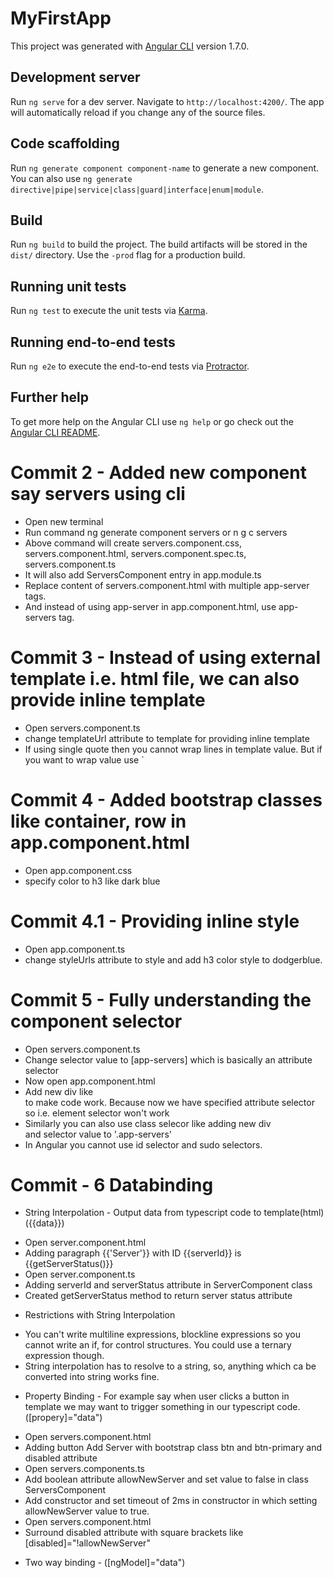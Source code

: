 # MyFirstApp

This project was generated with [Angular CLI](https://github.com/angular/angular-cli) version 1.7.0.

## Development server

Run `ng serve` for a dev server. Navigate to `http://localhost:4200/`. The app will automatically reload if you change any of the source files.

## Code scaffolding

Run `ng generate component component-name` to generate a new component. You can also use `ng generate directive|pipe|service|class|guard|interface|enum|module`.

## Build

Run `ng build` to build the project. The build artifacts will be stored in the `dist/` directory. Use the `-prod` flag for a production build.

## Running unit tests

Run `ng test` to execute the unit tests via [Karma](https://karma-runner.github.io).

## Running end-to-end tests

Run `ng e2e` to execute the end-to-end tests via [Protractor](http://www.protractortest.org/).

## Further help

To get more help on the Angular CLI use `ng help` or go check out the [Angular CLI README](https://github.com/angular/angular-cli/blob/master/README.md).

# Commit 2 - Added new component say servers using cli
* Open new terminal
* Run command ng generate component servers or n g c servers
* Above command will create servers.component.css, servers.component.html, servers.component.spec.ts, servers.component.ts
* It will also add ServersComponent entry in app.module.ts
* Replace content of servers.component.html with multiple app-server tags.
* And instead of using app-server in app.component.html, use app-servers tag.

# Commit 3 - Instead of using external template i.e. html file, we can also provide inline template
* Open servers.component.ts
* change templateUrl attribute to template for providing inline template
* If using single quote then you cannot wrap lines in template value. But if you want to wrap value use `

# Commit 4 - Added bootstrap classes like container, row in app.component.html
* Open app.component.css
* specify color to h3 like dark blue

# Commit 4.1  - Providing inline style
* Open app.component.ts
* change styleUrls attribute to style and add h3 color style to dodgerblue.

# Commit 5 - Fully understanding the component selector
* Open servers.component.ts
* Change selector value to [app-servers] which is basically an attribute selector
* Now open app.component.html
* Add new div like <div app-servers></div> to make code work. Because now we have specified attribute selector so <app-servers> i.e. element selector won't work
* Similarly you can also use class selecor like adding new div <div class="app-servers"></div> and selector value to '.app-servers'
* In Angular you cannot use id selector and sudo selectors.

# Commit - 6 Databinding
* String Interpolation - Output data from typescript code to template(html) ({{data}})
- Open server.component.html
- Adding paragraph {{'Server'}} with ID {{serverId}} is {{getServerStatus()}}
- Open server.component.ts
- Adding serverId and serverStatus attribute in ServerComponent class
- Created getServerStatus method to return server status attribute
* Restrictions with String Interpolation
- You can't write multiline expressions, blockline expressions so you cannot write an if, for control structures.
You could use a ternary expression though.
- String interpolation has to resolve to a string, so, anything which ca be converted into string works fine.

* Property Binding - For example say when user clicks a button in template we may want to trigger something in our typescript code. ([propery]="data")
- Open servers.component.html
- Adding button Add Server with bootstrap class btn and btn-primary and disabled attribute
- Open servers.components.ts
- Add boolean attribute allowNewServer and set value to false in class ServersComponent
- Add constructor and set timeout of 2ms in constructor in which setting allowNewServer value  to true.
- Open servers.component.html
- Surround disabled attribute with square brackets like [disabled]="!allowNewServer"

* Two way binding - ([ngModel]="data")

